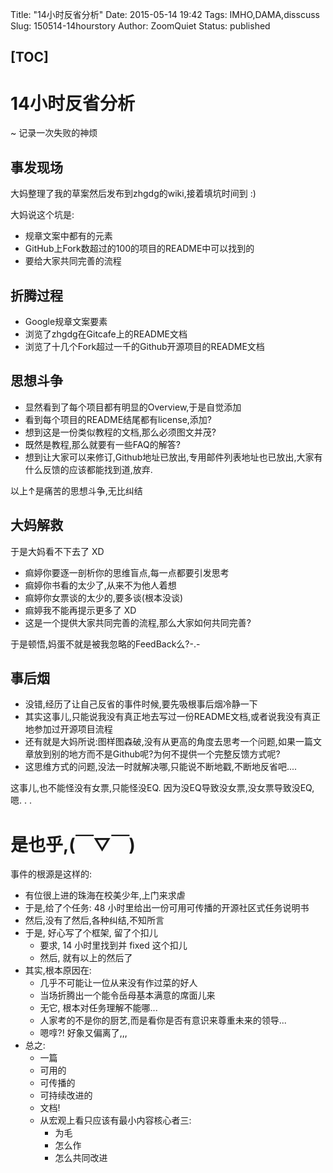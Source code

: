Title: "14小时反省分析"
Date: 2015-05-14 19:42
Tags: IMHO,DAMA,disscuss
Slug: 150514-14hourstory
Author: ZoomQuiet
Status: published

[TOC]
------


# 14小时反省分析 
~ 记录一次失败的神烦

## 事发现场 

大妈整理了我的草案然后发布到zhgdg的wiki,接着填坑时间到 :) 

大妈说这个坑是: 

- 规章文案中都有的元素 
- GitHub上Fork数超过的100的项目的README中可以找到的 
- 要给大家共同完善的流程 

## 折腾过程 

- Google规章文案要素 
- 浏览了zhgdg在Gitcafe上的README文档 
- 浏览了十几个Fork超过一千的Github开源项目的README文档 

## 思想斗争 

- 显然看到了每个项目都有明显的Overview,于是自觉添加 
- 看到每个项目的README结尾都有license,添加? 
- 想到这是一份类似教程的文档,那么必须图文并茂? 
- 既然是教程,那么就要有一些FAQ的解答? 
- 想到让大家可以来修订,Github地址已放出,专用邮件列表地址也已放出,大家有什么反馈的应该都能找到道,放弃.  


以上↑是痛苦的思想斗争,无比纠结 

## 大妈解救 

于是大妈看不下去了 XD 

* 痲婷你要逐一剖析你的思维盲点,每一点都要引发思考 
* 痲婷你书看的太少了,从来不为他人着想 
* 痲婷你女票谈的太少的,要多谈(根本没谈) 
* 痲婷我不能再提示更多了 XD 
* 这是一个提供大家共同完善的流程,那么大家如何共同完善? 

于是顿悟,妈蛋不就是被我忽略的FeedBack么?-.- 

## 事后烟 

- 没错,经历了让自己反省的事件时候,要先吸根事后烟冷静一下 
- 其实这事儿,只能说我没有真正地去写过一份README文档,或者说我没有真正地参加过开源项目流程 
- 还有就是大妈所说:图样图森破,没有从更高的角度去思考一个问题,如果一篇文章放到别的地方而不是Github呢?为何不提供一个完整反馈方式呢? 
- 这思维方式的问题,没法一时就解决哪,只能说不断地戳,不断地反省吧.... 

这事儿,也不能怪没有女票,只能怪没EQ. 因为没EQ导致没女票,没女票导致没EQ,嗯. . . 

# 是也乎,(￣▽￣)

事件的根源是这样的:

- 有位很上进的珠海在校美少年,上门来求虐
- 于是,给了个任务: 48 小时里给出一份可用可传播的开源社区式任务说明书
- 然后,没有了然后,各种纠结,不知所言
- 于是, 好心写了个框架, 留了个扣儿
    + 要求, 14 小时里找到并 fixed 这个扣儿
    + 然后, 就有以上的然后了
- 其实,根本原因在:
    + 几乎不可能让一位从来没有作过菜的好人
    + 当场折腾出一个能令岳母基本满意的席面儿来
    + 无它, 根本对任务理解不能哪...
    + 人家考的不是你的厨艺,而是看你是否有意识来尊重未来的领导...
    + 嗯啍?! 好象又偏离了,,,
- 总之:
    + 一篇
    + 可用的
    + 可传播的
    + 可持续改进的
    + 文档!
    + 从宏观上看只应该有最小内容核心者三:
        * 为毛
        * 怎么作
        * 怎么共同改进


